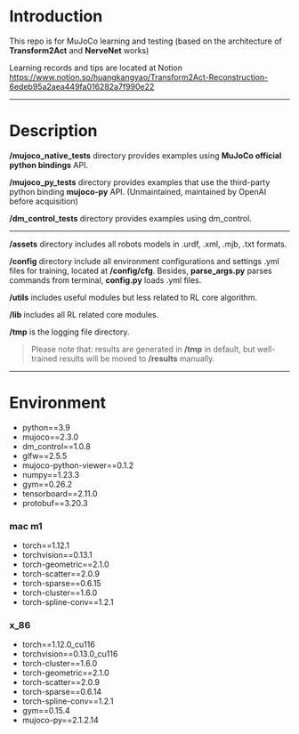 # Introduction
This repo is for MuJoCo learning and testing (based on the architecture of **Transform2Act** and **NerveNet** works)


Learning records and tips are located at Notion https://www.notion.so/huangkangyao/Transform2Act-Reconstruction-6edeb95a2aea449fa016282a7f990e22

----
# Description

**/mujoco_native_tests** directory provides examples using **MuJoCo official python bindings** API.

**/mujoco_py_tests** directory provides examples that use the third-party python binding **mujoco-py** API. (Unmaintained, maintained by OpenAI before acquisition)

**/dm_control_tests** directory provides examples using dm_control.

---

**/assets** directory includes all robots models in .urdf, .xml, .mjb, .txt formats.

**/config** directory include all environment configurations and settings .yml files for training, located at **/config/cfg**. Besides, **parse_args.py** parses commands from terminal, **config.py** loads .yml files.

**/utils** includes useful modules but less related to RL core algorithm.

**/lib** includes all RL related core modules.

**/tmp** is the logging file directory.


> Please note that: results are generated in **/tmp** in default, but well-trained results will be moved to **/results** manually.
----------------------
# Environment
- python==3.9
- mujoco==2.3.0
- dm_control==1.0.8
- glfw==2.5.5
- mujoco-python-viewer==0.1.2
- numpy==1.23.3
- gym==0.26.2
- tensorboard==2.11.0
- protobuf==3.20.3
### mac m1
- torch==1.12.1
- torchvision==0.13.1
- torch-geometric==2.1.0
- torch-scatter==2.0.9
- torch-sparse==0.6.15
- torch-cluster==1.6.0
- torch-spline-conv==1.2.1
### x_86
- torch==1.12.0_cu116
- torchvision==0.13.0_cu116
- torch-cluster==1.6.0
- torch-geometric==2.1.0
- torch-scatter==2.0.9
- torch-sparse==0.6.14
- torch-spline-conv==1.2.1
- gym==0.15.4
- mujoco-py==2.1.2.14